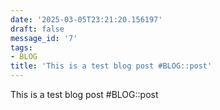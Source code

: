 ```yaml
---
date: '2025-03-05T23:21:20.156197'
draft: false
message_id: '7'
tags:
- BLOG
title: 'This is a test blog post #BLOG::post'
---
```


This is a test blog post #BLOG::post